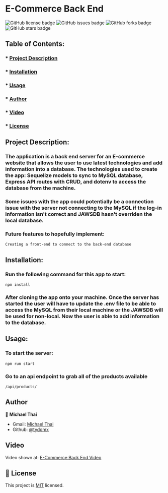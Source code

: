 # E-Commerce Back End
	
![GitHub license badge](https://img.shields.io/github/license/Tydomx/EcommerceBackEnd)
![GitHub issues badge](https://img.shields.io/github/issues/Tydomx/EcommerceBackEnd)
![GitHub forks badge](https://img.shields.io/github/forks/Tydomx/EcommerceBackEnd)
![GitHub stars badge](https://img.shields.io/github/stars/Tydomx/EcommerceBackEnd)

  ## Table of Contents: 
  ### * [Project Description](#project)
  ### * [Installation](#installation)
  ### * [Usage](#usage)
  ### * [Author](#author)
  ### * [Video](#video)
  ### * [License](#license)


  ## Project Description: 
### The application is a back end server for an E-commerce website that allows the user to use latest technologies and add information into a database. The technologies used to create the app: Sequelize models to sync to MySQL database, Express API routes with CRUD, and dotenv to access the database from the machine. 
### Some issues with the app could potentially be a connection issue with the server not connecting to the MySQL if the log-in information isn't correct and JAWSDB hasn't overriden the local database.
### Future features to hopefully implement:
	Creating a front-end to connect to the back-end database

  ## Installation:
  ### Run the following command for this app to start:
	npm install
  ### After cloning the app onto your machine. Once the server has started the user will have to update the .env file to be able to access the MySQL from their local machine or the JAWSDB will be used for non-local. Now the user is able to add information to the database.

## Usage: 
### To start the server:
	npm run start
### Go to an api endpoint to grab all of the products available
	/api/products/

## Author
👤 **Michael Thai**

- Gmail: [Michael Thai](mailto:https://michaelthai16@gmail.com)
- Github: [@tydomx](https://github.com/tydomx)

## Video
Video shown at: [E-Commerce Back End Video](https://www.youtube.com/watch?v=3uwIduVED7Y&feature=youtu.be)



## 📝 License
This project is [MIT](https://choosealicense.com/licenses/mit/) licensed.

